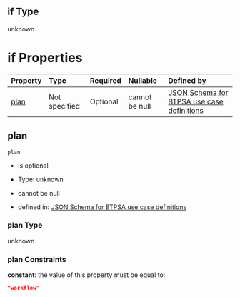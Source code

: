 ## if Type

unknown

# if Properties

| Property      | Type          | Required | Nullable       | Defined by                                                                                                                                                                                                                                    |
| :------------ | :------------ | :------- | :------------- | :-------------------------------------------------------------------------------------------------------------------------------------------------------------------------------------------------------------------------------------------- |
| [plan](#plan) | Not specified | Optional | cannot be null | [JSON Schema for BTPSA use case definitions](btpsa-usecase-properties-services-items-allof-1-then-allof-115-then-allof-0-if-properties-plan.md "undefined#/properties/services/items/allOf/1/then/allOf/115/then/allOf/0/if/properties/plan") |

## plan



`plan`

*   is optional

*   Type: unknown

*   cannot be null

*   defined in: [JSON Schema for BTPSA use case definitions](btpsa-usecase-properties-services-items-allof-1-then-allof-115-then-allof-0-if-properties-plan.md "undefined#/properties/services/items/allOf/1/then/allOf/115/then/allOf/0/if/properties/plan")

### plan Type

unknown

### plan Constraints

**constant**: the value of this property must be equal to:

```json
"workflow"
```
